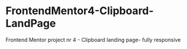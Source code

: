 # FrontendMentor4-Clipboard-LandPage
Frontend Mentor project nr 4 - Clipboard landing page- fully responsive

